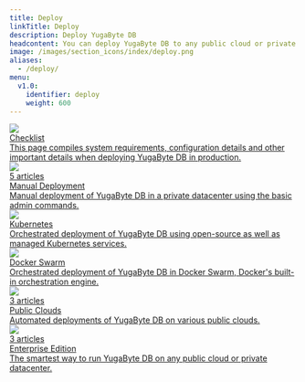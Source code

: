 ```yaml
---
title: Deploy
linkTitle: Deploy
description: Deploy YugaByte DB
headcontent: You can deploy YugaByte DB to any public cloud or private datacenter of your choice using either the open source edition or the Enterprise Edition.
image: /images/section_icons/index/deploy.png
aliases:
  - /deploy/
menu:
  v1.0:
    identifier: deploy
    weight: 600
---
```


<div class="row">
  <div class="col-12 col-md-6 col-lg-12 col-xl-6">
    <a class="section-link icon-offset" href="checklist/">
      <div class="head">
        <img class="icon" src="/images/section_icons/deploy/checklist.png" aria-hidden="true" />
        <div class="title">Checklist</div>
      </div>
      <div class="body">
          This page compiles system requirements, configuration details and other important details when deploying YugaByte DB in production.
      </div>
    </a>
  </div>
  <div class="col-12 col-md-6 col-lg-12 col-xl-6">
    <a class="section-link icon-offset" href="manual-deployment/">
      <div class="head">
        <img class="icon" src="/images/section_icons/deploy/manual-deployment.png" aria-hidden="true" />
        <div class="articles">5 articles</div>
        <div class="title">Manual Deployment</div>
      </div>
      <div class="body">
          Manual deployment of YugaByte DB in a private datacenter using the basic admin commands.
      </div>
    </a>
  </div>
  <div class="col-12 col-md-6 col-lg-12 col-xl-6">
    <a class="section-link icon-offset" href="kubernetes/">
      <div class="head">
        <img class="icon" src="/images/section_icons/deploy/kubernetes.png" aria-hidden="true" />
        <div class="title">Kubernetes</div>
      </div>
      <div class="body">
        Orchestrated deployment of YugaByte DB using open-source as well as managed Kubernetes services.
      </div>
    </a>
  </div>
  <div class="col-12 col-md-6 col-lg-12 col-xl-6">
    <a class="section-link icon-offset" href="docker-swarm/">
      <div class="head">
        <img class="icon" src="/images/section_icons/deploy/docker-swarm.png" aria-hidden="true" />
        <div class="title">Docker Swarm</div>
      </div>
      <div class="body">
        Orchestrated deployment of YugaByte DB in Docker Swarm, Docker's built-in orchestration engine.
      </div>
    </a>
  </div>
  <div class="col-12 col-md-6 col-lg-12 col-xl-6">
    <a class="section-link icon-offset" href="public-clouds/">
      <div class="head">
        <img class="icon" src="/images/section_icons/deploy/public-clouds.png" aria-hidden="true" />
        <div class="articles">3 articles</div>
        <div class="title">Public Clouds</div>
      </div>
      <div class="body">
        Automated deployments of YugaByte DB on various public clouds.
      </div>
    </a>
  </div>
  <div class="col-12 col-md-6 col-lg-12 col-xl-6">
    <a class="section-link icon-offset" href="enterprise-edition/">
      <div class="head">
        <img class="icon" src="/images/section_icons/deploy/enterprise.png" aria-hidden="true" />
        <div class="articles">3 articles</div>
        <div class="title">Enterprise Edition</div>
      </div>
      <div class="body">
        The smartest way to run YugaByte DB on any public cloud or private datacenter.
      </div>
    </a>
  </div>
</div>
